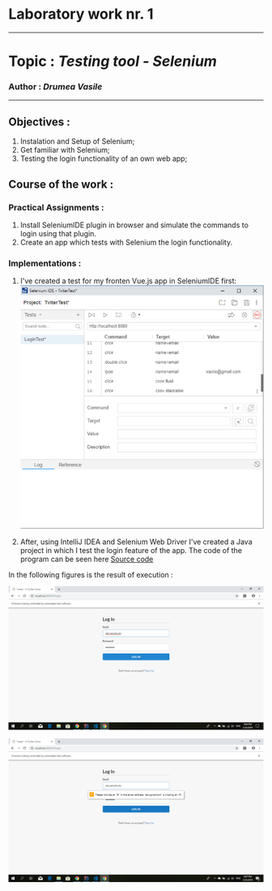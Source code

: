 # Laboratory work nr. 1
-----
# Topic : *Testing tool - Selenium*
### Author : *Drumea Vasile*
-----
## Objectives :
1. Instalation and Setup of Selenium;
2. Get familiar with Selenium;
3. Testing the login functionality of an own web app;

## Course of the work :
### Practical Assignments :
1. Install SeleniumIDE plugin in browser and simulate the commands to login using that plugin.
2. Create an app which tests with Selenium the login functionality. 

### Implementations :

1. I've created a test for my fronten Vue.js app in SeleniumIDE first:
![](img/Capture1.PNG)

2. After, using IntelliJ IDEA and Selenium Web Driver I've created a Java project in which I test the login feature of the app.
The code of the program can be seen here [Source code](https://github.com/Wazea/SeleniumLabs/tree/master/SeleniumIntro/src)

In the following figures is the result of execution :

![](img/Capture2.png)

![](img/Capture3.png)
